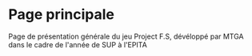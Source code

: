 # Page principale
Page de présentation générale du jeu Project F.S, dévéloppé par MTGA dans le cadre de l'année de SUP à l'EPITA
